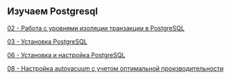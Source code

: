 ## Изучаем Postgresql

[02 - Работа с уровнями изоляции транзакции в PostgreSQL](https://github.com/Aleksey-10081967/Postgresql-study/tree/main/Isolation_levels)

[03 - Установка PostgreSQL](https://github.com/Aleksey-10081967/Postgresql-study/tree/main/install_postgres)

[06 - Установка и настройка PostgreSQL](https://github.com/Aleksey-10081967/Postgresql-study/tree/main/conf_postgresql)

[08 - Настройка autovacuum с учетом оптимальной производительности](https://github.com/Aleksey-10081967/Postgresql-study/tree/main/work_wal)
